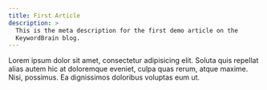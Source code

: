 ```yaml
---
title: First Article
description: >
  This is the meta description for the first demo article on the
  KeywordBrain blog.
---
```


Lorem ipsum dolor sit amet, consectetur adipisicing elit. Soluta quis
repellat alias autem hic at doloremque eveniet, culpa quas rerum, atque
maxime. Nisi, possimus. Ea dignissimos doloribus voluptas eum ut.
